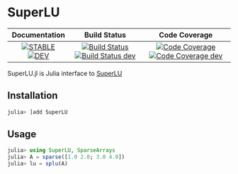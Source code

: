 # SuperLU

| **Documentation** | **Build Status** | **Code Coverage** |
|:-----------------:|:----------------:|:-----------------:|
| [![**STABLE**][docs-stable-img]][docs-stable-url] [![**DEV**][docs-dev-img]][docs-dev-url] | [![Build Status][githubaction-img]][githubaction-url] [![Build Status dev][githubaction-img-dev]][githubaction-url] | [![Code Coverage][codecov-img]][codecov-url] [![Code Coverage dev][codecov-img-dev]][codecov-url] |

SuperLU.jl is Julia interface to [SuperLU](https://portal.nersc.gov/project/sparse/superlu/)

## Installation

```julia
julia> ]add SuperLU
```

## Usage

```julia
julia> using SuperLU, SparseArrays
julia> A = sparse([1.0 2.0; 3.0 4.0])
julia> lu = splu(A)
```

[docs-stable-img]: https://img.shields.io/badge/docs-stable-blue.svg
[docs-stable-url]: http://kyungminlee.org/SuperLU.jl/stable
[docs-dev-img]: https://img.shields.io/badge/docs-dev-blue.svg
[docs-dev-url]: http://kyungminlee.org/SuperLU.jl/dev

[codecov-img]: https://codecov.io/gh/kyungminlee/SuperLU.jl/branch/main/graph/badge.svg
[codecov-img-dev]: https://codecov.io/gh/kyungminlee/SuperLU.jl/branch/dev/graph/badge.svg
[codecov-url]: https://codecov.io/gh/kyungminlee/SuperLU.jl

[githubaction-img]: https://github.com/kyungminlee/SuperLU.jl/workflows/Build/badge.svg
[githubaction-img-dev]: https://github.com/kyungminlee/SuperLU.jl/workflows/Build/badge.svg?branch=dev
[githubaction-url]: https://github.com/kyungminlee/SuperLU.jl/actions